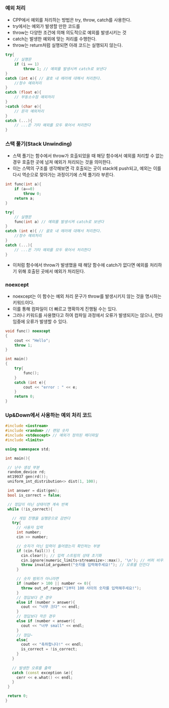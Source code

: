 ### 예외 처리
- CPP에서 예외를 처리하는 방법은 try, throw, catch를 사용한다.
- try에서는 예외가 발생할 만한 코드를
- throw는 다양한 조건에 의해 의도적으로 예외를 발생시키는 것
- catch는 발생한 예외에 맞는 처리를 수행한다.
- throw는 return처럼 실행되면 아래 코드는 실행되지 않는다.
```cpp
try{
	// 실행문
	if (i == 1)
		throw 1; // 예외를 발생시켜 catch로 보낸다
}
catch (int e){ // 괄호 내 에러에 대해서 처리한다.
	//정수 예외처리  
}
catch (float e){
	// 부동소수점 예외처리
}
>catch (char e){
	// 문자 예외처리
}
catch (...){
	// ...은 기타 예외를 모두 묶어서 처리한다
}
```

### 스택 풀기(Stack Unwinding)
- 스택 풀기는 함수에서 throw가 호출되었을 때 해당 함수에서 예외를 처리할 수 없는 경우 호출한 곳에 넘져 예외가 처리되는 것을 의미한다.
- 이는 스택의 구조를 생각해보면 각 호출되는 곳이 stack에 push되고, 예외는 이를 다시 역순으로 찾아가는 과정이기에 스택 풀기라 부른다.
```cpp
int func(int a){
	if (a==0)
		throw 0;
	return a;
}

try{
	// 실행문
	func(int a) // 예외를 발생시켜 catch로 보낸다
}
catch (int e){ // 괄호 내 에러에 대해서 처리한다.
	//정수 예외처리  
}
catch (...){
	// ...은 기타 예외를 모두 묶어서 처리한다
}
```
- 이처럼 함수에서 throw가 발생했을 때 해당 함수에 catch가 없다면 예외를 처리하기 위해 호출된 곳에서 예외가 처리된다.


###  noexcept
- noexcept는 이 함수는 예외 처리 문구가 throw를 발생시키지 않는 것을 명시하는 키워드이다.
- 이를 통해 컴파일이 더 빠르고 명확하게 진행될 수는 있다.
- 그러나 키워드를 사용했다고 하여 컴파일 과정에서 오류가 발생되지는 않으나, 런타임중에 오류가 발생할 수 있다.
```cpp
void func() noexcept
{
	cout << "Hello";
	throw 1;
}

int main()
{
	try{
		func();
	}
	catch (int e){
		cout << "error : " << e;
	}
	return 0;
}
```


### Up&Down에서 사용하는 예외 처리 코드 
```cpp
#include <iostream>
#include <random> // 랜덤 숫자 
#include <stdexcept> // 예외가 정의된 헤더파일
#include <limits>

using namespace std;

int main(){

 // 난수 생성 부분
 random_device rd;
 mt19937 gen(rd());
 uniform_int_distribution<> dist(1, 100);

 int answer = dist(gen);
 bool is_correct = false;

 // 정답이 아닌 상태이면 계속 반복
 while (!is_correct){

   // 게임 진행을 실행문으로 감싼다
   try{
     // 사용자 입력
     int number;
     cin >> number;

     // 숫자가 아닌 입력이 들어왔는지 확인하는 부분
     if (cin.fail()) {
       cin.clear(); // 입력 스트림의 상태 초기화
       cin.ignore(numeric_limits<streamsize>::max(), '\n'); // 버퍼 비우기
       throw invalid_argument("숫자를 입력해주세요!"); // 오류를 던진다
     }

     // 숫자 범위가 아니라면
     if (number > 100 || number <= 0){
       throw out_of_range("1부터 100 사이의 숫자를 입력해주세요!");
     }
     // 정답보다 큰 경우
     else if (number > answer){
       cout << "너무 크다" << endl;
     }
     // 정답보다 작은 경우
     else if (number < answer){
       cout << "너무 small" << endl;
     }
     // 정답~
     else{
       cout << "축하합니다!" << endl;
       is_correct = !is_correct;
     }
   }
   
   // 발생한 오류를 출력
   catch (const exception &e){
     cerr << e.what() << endl;
   }
 }

 return 0;
}
```